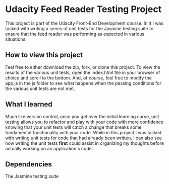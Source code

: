 # Udacity Feed Reader Testing Project

This project is part of the Udacity Front-End Development course. In it I was tasked with writing a series of unit tests for the Jasmine testing suite to ensure that the feed reader was performing as expected in various situations.

## How to view this project

Feel free to either download the zip, fork, or clone this project. To view the results of the various unit tests, open the index.html file in your browser of choice and scroll to the bottom. And, of course, feel free to modify the app.js in the js folder to see what happens when the passing conditions for the various unit tests are not met.

## What I learned

Much like version control, once you get over the initial learning curve, unit testing allows you to refactor and play with your code with more confidence knowing that your unit tests will catch a change that breaks some fundamental functionality with your code. While in this project I was tasked with writing unit tests for code that had already been written, I can also see how writing the unit tests **first** could assist in organizing my thoughts before actually working on an application's code.

## Dependencies

The Jasmine testing suite